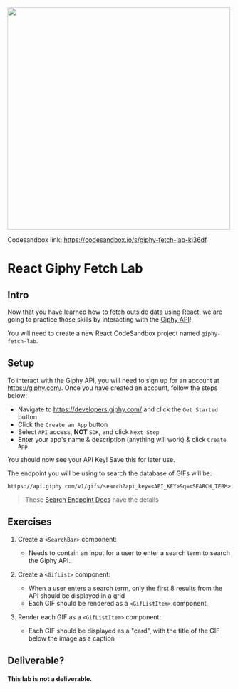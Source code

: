 <img src="https://media.giphy.com/media/i2njWo9AQE1pVo7H5x/giphy.gif" height="500">

Codesandbox link: https://codesandbox.io/s/giphy-fetch-lab-kj36df

# React Giphy Fetch Lab

## Intro

Now that you have learned how to fetch outside data using React, we are going to practice those skills by interacting with the [Giphy API](https://developers.giphy.com/)!

You will need to create a new React CodeSandbox project named `giphy-fetch-lab`.

## Setup

To interact with the Giphy API, you will need to sign up for an account at https://giphy.com/. Once you have created an account, follow the steps below:

- Navigate to https://developers.giphy.com/ and click the `Get Started` button
- Click the `Create an App` button
- Select `API` access, **NOT** `SDK`, and click `Next Step`
- Enter your app's name & description (anything will work) & click `Create App`

You should now see your API Key! Save this for later use.

The endpoint you will be using to search the database of GIFs will be:

```
https://api.giphy.com/v1/gifs/search?api_key=<API_KEY>&q=<SEARCH_TERM>
```

> These [Search Endpoint Docs](https://developers.giphy.com/docs/api/endpoint#trending) have the details

## Exercises

1. Create a `<SearchBar>` component:

   - Needs to contain an input for a user to enter a search term to search the Giphy API.

2. Create a `<GifList>` component:

   - When a user enters a search term, only the first 8 results from the API should be displayed in a grid
   - Each GIF should be rendered as a `<GifListItem>` component.

3. Render each GIF as a `<GifListItem>` component:
   - Each GIF should be displayed as a "card", with the title of the GIF below the image as a caption

## Deliverable?

#### This lab is not a deliverable.
